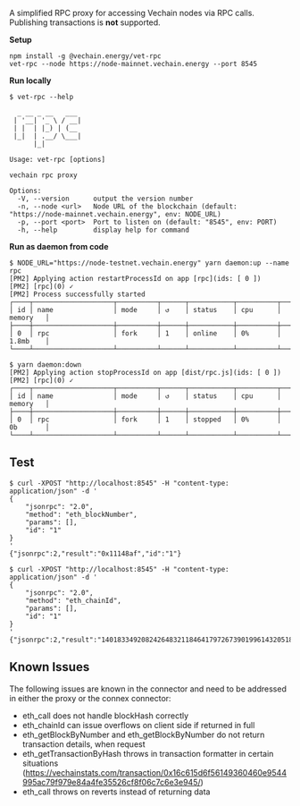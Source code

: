 A simplified RPC proxy for accessing Vechain nodes via RPC calls. Publishing transactions is **not** supported.

**Setup**

```shell
npm install -g @vechain.energy/vet-rpc
vet-rpc --node https://node-mainnet.vechain.energy --port 8545
```


**Run locally**

```shell
$ vet-rpc --help
                  
  _ __ _ __   ___ 
 | '__| '_ \ / __|
 | |  | |_) | (__ 
 |_|  | .__/ \___|
      |_|         

Usage: vet-rpc [options]

vechain rpc proxy

Options:
  -V, --version      output the version number
  -n, --node <url>   Node URL of the blockchain (default: "https://node-mainnet.vechain.energy", env: NODE_URL)
  -p, --port <port>  Port to listen on (default: "8545", env: PORT)
  -h, --help         display help for command
```

**Run as daemon from code**

```shell
$ NODE_URL="https://node-testnet.vechain.energy" yarn daemon:up --name rpc
[PM2] Applying action restartProcessId on app [rpc](ids: [ 0 ])
[PM2] [rpc](0) ✓
[PM2] Process successfully started
┌────┬────────────────────┬──────────┬──────┬───────────┬──────────┬──────────┐
│ id │ name               │ mode     │ ↺    │ status    │ cpu      │ memory   │
├────┼────────────────────┼──────────┼──────┼───────────┼──────────┼──────────┤
│ 0  │ rpc                │ fork     │ 1    │ online    │ 0%       │ 1.8mb    │
└────┴────────────────────┴──────────┴──────┴───────────┴──────────┴──────────┘

$ yarn daemon:down                                                       
[PM2] Applying action stopProcessId on app [dist/rpc.js](ids: [ 0 ])
[PM2] [rpc](0) ✓
┌────┬────────────────────┬──────────┬──────┬───────────┬──────────┬──────────┐
│ id │ name               │ mode     │ ↺    │ status    │ cpu      │ memory   │
├────┼────────────────────┼──────────┼──────┼───────────┼──────────┼──────────┤
│ 0  │ rpc                │ fork     │ 1    │ stopped   │ 0%       │ 0b       │
└────┴────────────────────┴──────────┴──────┴───────────┴──────────┴──────────┘
```

## Test

```shell
$ curl -XPOST "http://localhost:8545" -H "content-type: application/json" -d '
{
    "jsonrpc": "2.0",
    "method": "eth_blockNumber",
    "params": [],
    "id": "1"
}
'
{"jsonrpc":2,"result":"0x11148af","id":"1"}

$ curl -XPOST "http://localhost:8545" -H "content-type: application/json" -d '
{
    "jsonrpc": "2.0",
    "method": "eth_chainId",
    "params": [],
    "id": "1"
}
'
{"jsonrpc":2,"result":"14018334920824264832118464179726739019961432051877733167310318607178","id":"1"}
```

## Known Issues

The following issues are known in the connector and need to be addressed in either the proxy or the connex connector:

- eth_call does not handle blockHash correctly
- eth_chainId can issue overflows on client side if returned in full
- eth_getBlockByNumber and eth_getBlockByNumber do not return transaction details, when request
- eth_getTransactionByHash throws in transaction formatter in certain situations (https://vechainstats.com/transaction/0x16c615d6f56149360460e9544995ac79f979e84a4fe35526cf8f06c7c6e3e945/)
- eth_call throws on reverts instead of returning data